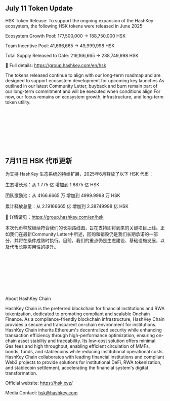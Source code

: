 ## July 11 Token Update

HSK Token Release: To support the ongoing expansion of the HashKey ecosystem, the following HSK tokens were released in June 2025:

Ecosystem Growth Pool: 177,500,000 → 188,750,000 HSK

Team Incentive Pool: 41,666,665 → 49,999,998 HSK

Total Supply Released to Date: 219,166,665 → 238,749,998 HSK


🔗 Full details: https://group.hashkey.com/en/hsk

The tokens released continue to align with our long-term roadmap and are designed to support ecosystem development for upcoming key launches.As outlined in our latest Community Letter, buyback and burn remain part of our long-term commitment and will be executed when conditions align.For now, our focus remains on ecosystem growth, infrastructure, and long-term token utility.

<br></br>
---
<br></br>

## 7月11日 HSK 代币更新

为支持 HashKey 生态系统的持续扩展，2025年6月释放了以下 HSK 代币：

生态增长池：从 1.775 亿 增加到 1.8875 亿 HSK

团队激励池：从 4166.6665 万 增加到 4999.9998 万 HSK

累计释放总量：从 2.19166665 亿 增加到 2.38749998 亿 HSK

🔗 详情请见：https://group.hashkey.com/en/hsk

本次代币释放继续符合我们的长期路线图，旨在支持即将到来的关键项目上线。正如我们在最新Community Letter中所述，回购和销毁仍是我们长期承诺的一部分，并将在条件成熟时执行。目前，我们的重点仍是生态建设、基础设施发展，以及代币长期实用性的提升。

<br></br>
---
<br></br>
 
About HashKey Chain

HashKey Chain is the preferred blockchain for financial institutions and RWA tokenization, dedicated to promoting compliant and scalable Onchain Finance. As a compliance-friendly blockchain infrastructure, HashKey Chain provides a secure and transparent on-chain environment for institutions.
HashKey Chain inherits Ethereum's decentralized security while enhancing transaction efficiency through high-performance optimization, ensuring on-chain asset stability and traceability. Its low-cost solution offers minimal Gas fees and high throughput, enabling efficient circulation of MMFs, bonds, funds, and stablecoins while reducing institutional operational costs.
HashKey Chain collaborates with leading financial institutions and compliant Web3 projects to provide solutions for institutional DeFi, RWA tokenization, and stablecoin settlement, accelerating the financial system's digital transformation.

Official website: https://hsk.xyz/

Media Contact: hsk@hashkey.com

